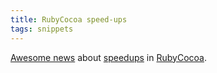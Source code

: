 ```yaml
---
title: RubyCocoa speed-ups
tags: snippets
---
```


[Awesome news](http://chopine.be/lrz/diary/2007-06-08_Faster-Messaging.html) about [speedups](http://lists.sourceforge.jp/mailman/archives/rubycocoa-devel/2007-June/000941.html) in [RubyCocoa](http://wincent.com/wiki/RubyCocoa).
